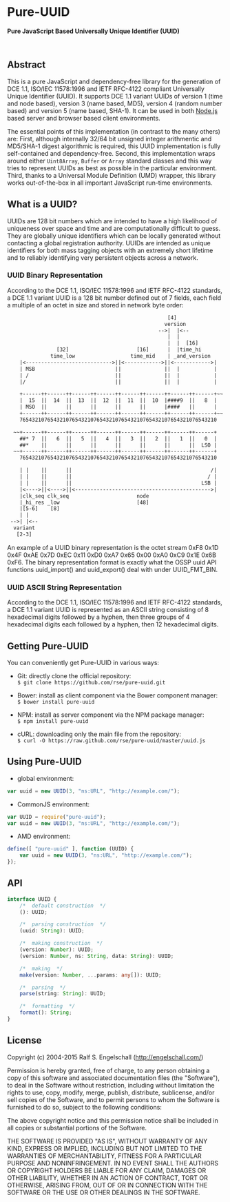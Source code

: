 
Pure-UUID
=========

**Pure JavaScript Based Universally Unique Identifier (UUID)**

<p/>
<img src="https://nodei.co/npm/pure-uuid.png?downloads=true&stars=true" alt=""/>

<p/>
<img src="https://david-dm.org/rse/pure-uuid.png" alt=""/>

Abstract
--------

This is a pure JavaScript and dependency-free library for the generation
of DCE 1.1, ISO/IEC 11578:1996 and IETF RFC-4122 compliant Universally
Unique Identifier (UUID). It supports DCE 1.1 variant UUIDs of version
1 (time and node based), version 3 (name based, MD5), version 4 (random
number based) and version 5 (name based, SHA-1). It can be used in both
[Node.js](http://nodejs.org/) based server and browser based client
environments.

The essential points of this implementation (in contrast to the many
others) are: First, although internally 32/64 bit unsigned integer
arithmentic and MD5/SHA-1 digest algorithmic is required, this UUID
implementation is fully self-contained and dependency-free. Second,
this implementation wraps around either `Uint8Array`, `Buffer` or
`Array` standard classes and this way tries to represent UUIDs as best
as possible in the particular environment. Third, thanks to a Universal
Module Definition (UMD) wrapper, this library works out-of-the-box in
all important JavaScript run-time environments.

What is a UUID?
---------------

UUIDs are 128 bit numbers which are intended to have a high likelihood
of uniqueness over space and time and are computationally difficult to
guess. They are globally unique identifiers which can be locally
generated without contacting a global registration authority. UUIDs are
intended as unique identifiers for both mass tagging objects with an
extremely short lifetime and to reliably identifying very persistent
objects across a network.

### UUID Binary Representation

According to the DCE 1.1, ISO/IEC 11578:1996 and IETF RFC-4122
standards, a DCE 1.1 variant UUID is a 128 bit number defined out of 7
fields, each field a multiple of an octet in size and stored in network
byte order:

```txt
                                                    [4]
                                                   version
                                                 -->|  |<--
                                                    |  |
                                                    |  |  [16]
                [32]                      [16]      |  |time_hi
              time_low                  time_mid    | _and_version
    |<---------------------------->||<------------>||<------------>|
    | MSB                          ||              ||  |           |
    | /                            ||              ||  |           |
    |/                             ||              ||  |           |

    +------++------++------++------++------++------++------++------+~~
    |  15  ||  14  ||  13  ||  12  ||  11  ||  10  |####9  ||   8  |
    | MSO  ||      ||      ||      ||      ||      |####   ||      |
    +------++------++------++------++------++------++------++------+~~
    7654321076543210765432107654321076543210765432107654321076543210

  ~~+------++------++------++------++------++------++------++------+
    ##* 7  ||   6  ||   5  ||   4  ||   3  ||   2  ||   1  ||   0  |
    ##*    ||      ||      ||      ||      ||      ||      ||  LSO |
  ~~+------++------++------++------++------++------++------++------+
    7654321076543210765432107654321076543210765432107654321076543210

    | |    ||      ||                                             /|
    | |    ||      ||                                            / |
    | |    ||      ||                                          LSB |
    |<---->||<---->||<-------------------------------------------->|
    |clk_seq clk_seq                      node
    |_hi_res _low                         [48]
    |[5-6]    [8]
    | |
 -->| |<--
  variant
   [2-3]
```

An example of a UUID binary representation is the octet stream 0xF8
0x1D 0x4F 0xAE 0x7D 0xEC 0x11 0xD0 0xA7 0x65 0x00 0xA0 0xC9 0x1E 0x6B
0xF6. The binary representation format is exactly what the OSSP uuid
API functions uuid_import() and uuid_export() deal with under
UUID_FMT_BIN.

### UUID ASCII String Representation

According to the DCE 1.1, ISO/IEC 11578:1996 and IETF RFC-4122
standards, a DCE 1.1 variant UUID is represented as an ASCII string
consisting of 8 hexadecimal digits followed by a hyphen, then three
groups of 4 hexadecimal digits each followed by a hyphen, then 12
hexadecimal digits.

Getting Pure-UUID
-----------------

You can conveniently get Pure-UUID in various ways:

- Git: directly clone the official repository:<br/>
  `$ git clone https://github.com/rse/pure-uuid.git`

- Bower: install as client component via the Bower component manager:<br/>
  `$ bower install pure-uuid`

- NPM: install as server component via the NPM package manager:<br/>
  `$ npm install pure-uuid`

- cURL: downloading only the main file from the repository:<br/>
  `$ curl -O https://raw.github.com/rse/pure-uuid/master/uuid.js`

Using Pure-UUID
---------------

- global environment:

```js
var uuid = new UUID(3, "ns:URL", "http://example.com/");
```

- CommonJS environment:

```js
var UUID = require("pure-uuid");
var uuid = new UUID(3, "ns:URL", "http://example.com/");
```

- AMD environment:

```js
define([ "pure-uuid" ], function (UUID) {
    var uuid = new UUID(3, "ns:URL", "http://example.com/");
});
```

API
---

```ts
interface UUID {
    /*  default construction  */
    (): UUID;

    /*  parsing construction  */
    (uuid: String): UUID;

    /*  making construction  */
    (version: Number): UUID;
    (version: Number, ns: String, data: String): UUID;

    /*  making  */
    make(version: Number, ...params: any[]): UUID;

    /*  parsing  */
    parse(string: String): UUID;

    /*  formatting  */
    format(): String;
}
```

License
-------

Copyright (c) 2004-2015 Ralf S. Engelschall (http://engelschall.com/)

Permission is hereby granted, free of charge, to any person obtaining
a copy of this software and associated documentation files (the
"Software"), to deal in the Software without restriction, including
without limitation the rights to use, copy, modify, merge, publish,
distribute, sublicense, and/or sell copies of the Software, and to
permit persons to whom the Software is furnished to do so, subject to
the following conditions:

The above copyright notice and this permission notice shall be included
in all copies or substantial portions of the Software.

THE SOFTWARE IS PROVIDED "AS IS", WITHOUT WARRANTY OF ANY KIND,
EXPRESS OR IMPLIED, INCLUDING BUT NOT LIMITED TO THE WARRANTIES OF
MERCHANTABILITY, FITNESS FOR A PARTICULAR PURPOSE AND NONINFRINGEMENT.
IN NO EVENT SHALL THE AUTHORS OR COPYRIGHT HOLDERS BE LIABLE FOR ANY
CLAIM, DAMAGES OR OTHER LIABILITY, WHETHER IN AN ACTION OF CONTRACT,
TORT OR OTHERWISE, ARISING FROM, OUT OF OR IN CONNECTION WITH THE
SOFTWARE OR THE USE OR OTHER DEALINGS IN THE SOFTWARE.

